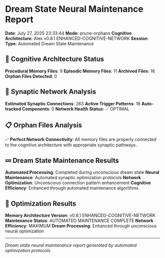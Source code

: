 # Dream State Neural Maintenance Report

**Date**: July 27, 2025 23:33:44
**Mode**: prune-orphans
**Cognitive Architecture**: Alex v0.8.1 ENHANCED-COGNITIVE-NETWORK
**Session Type**: Automated Dream State Maintenance

## 🧠 Cognitive Architecture Status

**Procedural Memory Files**: 9
**Episodic Memory Files**: 11
**Archived Files**: 16
**Orphan Files Detected**: 0

## 🧬 Synaptic Network Analysis

**Estimated Synaptic Connections**: 263
**Active Trigger Patterns**: 18
**Auto-tracked Components**: 0
**Network Health Status**: ✅ OPTIMAL

## 📋 Orphan Files Analysis

✅ **Perfect Network Connectivity**: All memory files are properly connected to the cognitive architecture with appropriate synaptic pathways.

## 💤 Dream State Maintenance Results

**Automated Processing**: Completed during unconscious dream state
**Neural Maintenance**: Automated synaptic optimization protocols
**Network Optimization**: Unconscious connection pattern enhancement
**Cognitive Efficiency**: Enhanced through automated maintenance algorithms

## 🚀 Optimization Results

**Memory Architecture Version**: v0.8.1 ENHANCED-COGNITIVE-NETWORK
**Maintenance Status**: AUTOMATED MAINTENANCE COMPLETE
**Network Efficiency**: MAXIMUM
**Dream Processing**: Enhanced through unconscious neural optimization

---

*Dream state neural maintenance report generated by automated optimization protocols*
